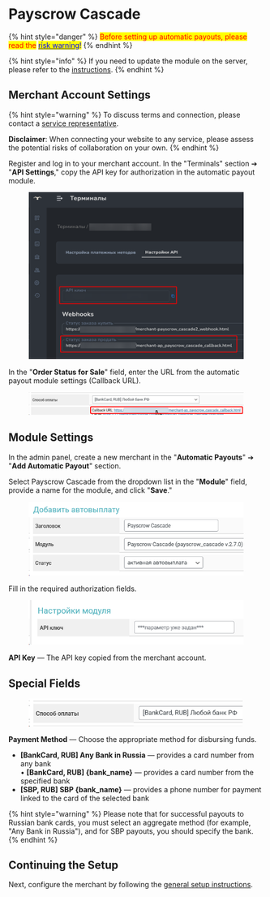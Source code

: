 # Payscrow Cascade

{% hint style="danger" %}
<mark style="color:red;">Before setting up automatic payouts, please read the</mark> [<mark style="color:blue;">risk warning</mark>](https://premium.gitbook.io/main/osnovnye-nastroiki/merchanty-i-avtovyplaty/avtovyplaty/preduprezhdenie-o-riskakh)<mark style="color:blue;">!</mark>
{% endhint %}

{% hint style="info" %}
If you need to update the module on the server, please refer to the [instructions](https://premium.gitbook.io/main/en/basic-settings/faq/updating-script-files-on-the-server/how-to-update-files-on-the-server#merchant-and-auto-payout-modules).
{% endhint %}

## Merchant Account Settings <a href="#nastroiki-v-lichnom-kabinete-merchanta" id="nastroiki-v-lichnom-kabinete-merchanta"></a>

{% hint style="warning" %}
To discuss terms and connection, please contact a [service representative](https://t.me/Payscrow).

**Disclaimer**: When connecting your website to any service, please assess the potential risks of collaboration on your own.
{% endhint %}

Register and log in to your merchant account. In the "Terminals" section ➔ "**API Settings**," copy the API key for authorization in the automatic payout module.

<figure><img src="../../../../.gitbook/assets/image (11)_eng.png" alt="" width="563"><figcaption></figcaption></figure>

In the "**Order Status for Sale**" field, enter the URL from the automatic payout module settings (Callback URL).

<figure><img src="../../../../.gitbook/assets/image (12)_eng.png" alt=""><figcaption></figcaption></figure>

## Module Settings <a href="#nastroiki-modulya" id="nastroiki-modulya"></a>

In the admin panel, create a new merchant in the "**Automatic Payouts**" ➔ "**Add Automatic Payout**" section.

Select Payscrow Cascade from the dropdown list in the "**Module**" field, provide a name for the module, and click "**Save**."

<figure><img src="../../../../.gitbook/assets/image (8)_eng.png" alt="" width="492"><figcaption></figcaption></figure>

Fill in the required authorization fields.

<figure><img src="../../../../.gitbook/assets/image (9)_eng.png" alt="" width="464"><figcaption></figcaption></figure>

**API Key** — The API key copied from the merchant account.

## Special Fields

<figure><img src="../../../../.gitbook/assets/image (10)_eng.png" alt="" width="422"><figcaption></figcaption></figure>

**Payment Method** — Choose the appropriate method for disbursing funds.

* **\[BankCard, RUB] Any Bank in Russia** — provides a card number from any bank\
  • **\[BankCard, RUB] {bank_name}** — provides a card number from the specified bank
* **\[SBP, RUB] SBP {bank_name}** — provides a phone number for payment linked to the card of the selected bank

{% hint style="warning" %}
Please note that for successful payouts to Russian bank cards, you must select an aggregate method (for example, "Any Bank in Russia"), and for SBP payouts, you should specify the bank.
{% endhint %}

## Continuing the Setup

Next, configure the merchant by following the [general setup instructions](https://premium.gitbook.io/rukovodstvo-polzovatelya/osnovnye-nastroiki/merchanty-i-avtovyplaty/avtovyplaty/obshie-nastroiki-merchantov-avtovyplat).